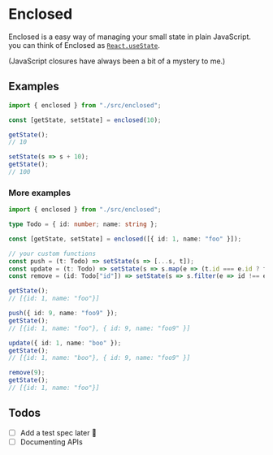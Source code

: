 # Enclosed

Enclosed is a easy way of managing your small state in plain JavaScript.
you can think of Enclosed as [`React.useState`](https://reactjs.org/docs/hooks-reference.html#usestate).

(JavaScript closures have always been a bit of a mystery to me.)

## Examples

```js
import { enclosed } from "./src/enclosed";

const [getState, setState] = enclosed(10);

getState();
// 10

setState(s => s + 10);
getState();
// 100
```

### More examples

```ts
import { enclosed } from "./src/enclosed";

type Todo = { id: number; name: string };

const [getState, setState] = enclosed([{ id: 1, name: "foo" }]);

// your custom functions
const push = (t: Todo) => setState(s => [...s, t]);
const update = (t: Todo) => setState(s => s.map(e => (t.id === e.id ? t : e)));
const remove = (id: Todo["id"]) => setState(s => s.filter(e => id !== e.id));

getState();
// [{id: 1, name: "foo"}]

push({ id: 9, name: "foo9" });
getState();
// [{id: 1, name: "foo"}, { id: 9, name: "foo9" }]

update({ id: 1, name: "boo" });
getState();
// [{id: 1, name: "boo"}, { id: 9, name: "foo9" }]

remove(9);
getState();
// [{id: 1, name: "foo"}]
```

## Todos

- [ ] Add a test spec later :pray:
- [ ] Documenting APIs

